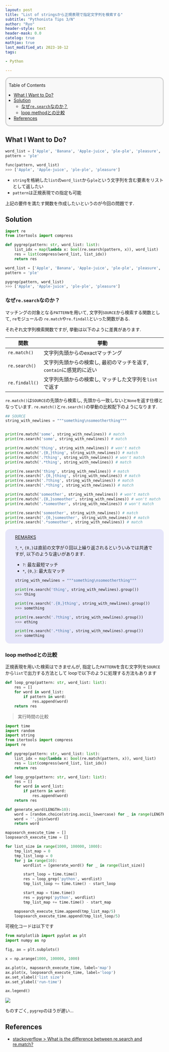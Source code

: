 ```yaml
---
layout: post
title: "List of stringsから正規表現で指定文字列を検索する"
subtitle: "Pythonista Tips 3/N"
author: "Ryo"
header-style: text
header-mask: 0.0
catelog: true
mathjax: true
last_modified_at: 2023-10-12
tags:

- Python

---
```


<div style='border-radius: 1em; border-style:solid; border-color:#D3D3D3; background-color:#F8F8F8'>

<p class="h4">&nbsp;&nbsp;Table of Contents</p>

<!-- START doctoc generated TOC please keep comment here to allow auto update -->
<!-- DON'T EDIT THIS SECTION, INSTEAD RE-RUN doctoc TO UPDATE -->

- [What I Want to Do?](#what-i-want-to-do)
- [Solution](#solution)
  - [なぜ`re.search`なのか？](#%E3%81%AA%E3%81%9Cresearch%E3%81%AA%E3%81%AE%E3%81%8B)
  - [loop methodとの比較](#loop-method%E3%81%A8%E3%81%AE%E6%AF%94%E8%BC%83)
- [References](#references)

<!-- END doctoc generated TOC please keep comment here to allow auto update -->


</div>

## What I Want to Do?

```py
word_list = ['Apple', 'Banana', 'Apple-juice', 'ple-ple', 'pleasure', 'Please']
pattern = 'ple'

func(pattern, word_list)
>>> ['Apple', 'Apple-juice', 'ple-ple', 'pleasure']
```

- `string`を格納した`list`の`word_list`から`ple`という文字列を含む要素をリストとして返したい
- `pattern`は正規表現での指定も可能

上記の要件を満たす関数を作成したいというのが今回の問題です.

## Solution

```py
import re
from itertools import compress

def pygrep(pattern: str, word_list: list):
    list_idx = map(lambda x: bool(re.search(pattern, x)), word_list)
    res = list(compress(word_list, list_idx))
    return res

word_list = ['Apple', 'Banana', 'Apple-juice', 'ple-ple', 'pleasure', 'Please']
pattern = 'ple'

pygrep(pattern, word_list)
>>> ['Apple', 'Apple-juice', 'ple-ple', 'pleasure']
```

### なぜ`re.search`なのか？

マッチングの対象となる`PATTERN`を用いて, 文字列`SOURCE`から検索する関数として, `re`モジュールの
`re.match`や`re.findall`といった関数がある.

それぞれ文字列検索関数ですが, 挙動は以下のように差異があります.

|関数|挙動|
|---|----|
|`re.match()`|文字列先頭からのexactマッチング|
|`re.search()`|文字列先頭からの検索し, 最初のマッチを返す, `contain`に感覚的に近い|
|`re.findall()`|文字列先頭からの検索し, マッチした文字列を`list`で返す|

`re.match()`は`SOURCE`の先頭から検索し, 先頭から一致しないと`None`を返す仕様となっています.
`re.match()`と`re.search()`の挙動の比較配下のようになります.

```python
## SOURCE
string_with_newlines = """something\nsomeotherthing"""


print(re.match('some', string_with_newlines)) # match
print(re.search('some', string_with_newlines)) # match

print(re.match('thing', string_with_newlines)) # won't match
print(re.match('.{0,}thing', string_with_newlines)) # match
print(re.match('.?thing', string_with_newlines)) # won't match
print(re.match('.*thing', string_with_newlines)) # match

print(re.search('thing', string_with_newlines)) # match
print(re.search('.{0,}thing', string_with_newlines)) # match
print(re.search('.?thing', string_with_newlines)) # match
print(re.search('.*thing', string_with_newlines)) # match

print(re.match('someother', string_with_newlines)) # won't match
print(re.match('.{0,}someother', string_with_newlines)) # won't match
print(re.match('.*someother', string_with_newlines)) # won't match

print(re.search('someother', string_with_newlines)) # match
print(re.search('.{0,}someother', string_with_newlines)) # match
print(re.search('.*someother', string_with_newlines)) # match
```

<div style='padding-left: 2em; padding-right: 2em; border-radius: 1em; border-style:solid; border-color:#e6e6fa; background-color:#e6e6fa'>
<p class="h4"><ins>REMARKS</ins></p>

`?`, `*`, `{0,}`は直前の文字が０回以上繰り返されるといういみでは共通ですが, 
以下のような違いがあります. 

- `?`: 最左最短マッチ
- `*`, `{0,}`: 最大左マッチ

```py
string_with_newlines = """something\nsomeotherthing"""

print(re.search('thing', string_with_newlines).group())
>>> thing

print(re.search('.{0,}thing', string_with_newlines).group())
>>> something

print(re.search('.?thing', string_with_newlines).group())
>>> ething

print(re.search('.*thing', string_with_newlines).group())
>>> something
```

</div>

### loop methodとの比較

正規表現を用いた検索はできませんが, 指定した`PATTERN`を含む文字列を`SOURCE`から`list`で出力する方法として
loopで以下のように処理する方法もあります

```python
def loop_grep(pattern: str, word_list: list):
    res = []
    for word in word_list:
        if pattern in word:
            res.append(word)
    return res
```

> 実行時間の比較

```python
import time
import random
import string
from itertools import compress
import re

def pygrep(pattern: str, word_list: list):
    list_idx = map(lambda x: bool(re.match(pattern, x)), word_list)
    res = list(compress(word_list, list_idx))
    return res

def loop_grep(pattern: str, word_list: list):
    res = []
    for word in word_list:
        if pattern in word:
            res.append(word)
    return res

def generate_word(LENGTH=10):
    word = [random.choice(string.ascii_lowercase) for _ in range(LENGTH)]
    word = ''.join(word)
    return word

mapsearch_execute_time = []
loopsearch_execute_time = []

for list_size in range(1000, 100000, 1000):
    tmp_list_map = 0
    tmp_list_loop = 0
    for j in range(10):
        wordlist = [generate_word() for _ in range(list_size)]

        start_loop = time.time()
        res = loop_grep('python', wordlist)
        tmp_list_loop += time.time() - start_loop

        start_map = time.time()
        res = pygrep('python', wordlist)
        tmp_list_map += time.time() - start_map

    mapsearch_execute_time.append(tmp_list_map/5)
    loopsearch_execute_time.append(tmp_list_loop/5)
```

可視化コードは以下です

```py
from matplotlib import pyplot as plt
import numpy as np

fig, ax = plt.subplots()

x = np.arange(1000, 100000, 1000)

ax.plot(x, mapsearch_execute_time, label='map')
ax.plot(x, loopsearch_execute_time, label='loop')
ax.set_xlabel('list size')
ax.set_ylabel('run-time')

ax.legend()
```

<img src="https://github.com/ryonakimageserver/omorikaizuka/blob/master/blog/pythonista/20210901-map-loop-compare.png?raw=true">

ものすごく, `pygrep`のほうが遅い...



References
------------------------
- [stackoverflow > What is the difference between re.search and re.match?](https://stackoverflow.com/questions/180986/what-is-the-difference-between-re-search-and-re-match)